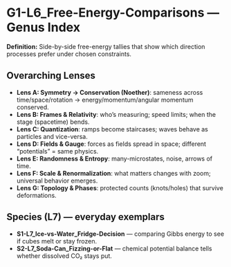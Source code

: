 # G1-L6_Free-Energy-Comparisons — Genus Index
**Definition:** Side-by-side free-energy tallies that show which direction processes prefer under chosen constraints.

## Overarching Lenses

- **Lens A: Symmetry -> Conservation (Noether)**: sameness across time/space/rotation → energy/momentum/angular momentum conserved.
- **Lens B: Frames & Relativity**: who’s measuring; speed limits; when the stage (spacetime) bends.
- **Lens C: Quantization**: ramps become staircases; waves behave as particles and vice-versa.
- **Lens D: Fields & Gauge**: forces as fields spread in space; different “potentials” = same physics.
- **Lens E: Randomness & Entropy**: many-microstates, noise, arrows of time.
- **Lens F: Scale & Renormalization**: what matters changes with zoom; universal behavior emerges.
- **Lens G: Topology & Phases**: protected counts (knots/holes) that survive deformations.

## Species (L7) — everyday exemplars
- **S1-L7_Ice-vs-Water_Fridge-Decision** — comparing Gibbs energy to see if cubes melt or stay frozen.
- **S2-L7_Soda-Can_Fizzing-or-Flat** — chemical potential balance tells whether dissolved CO₂ stays put.
